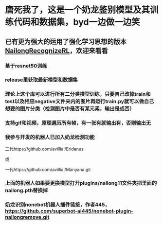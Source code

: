 # 唐死我了，这是一个奶龙鉴别模型及其训练代码和数据集，byd一边做一边笑

## 已有更为强大的运用了强化学习思想的版本[NailongRecognizeRL](https://github.com/spawner1145/NailongRecognizeRL.git)，欢迎来看看

### 基于resnet50训练
### release里获取最新模型和数据集
### 理论上这个库可以进行所有二分类模型训练，只要自己改掉train和test以及相应negative文件夹内的图片再运行train.py就可以做自己想要的图片分类（检测图片中是否有某元素，输出是或否）
### 支持gif和视频，原理遍历所有帧，有一张有就输出有，否则输出无
### 我参与开发的机器人已加入奶龙检测功能
二代https://github.com/avilliai/Eridanus

或

一代https://github.com/avilliai/Manyana.git
### 上面的机器人如果要更换模型打开plugins/nailong11文件夹把里面的nailong.pth替换掉
### 奶龙识别nonebot机器人插件链接，作者445，https://github.com/superbot-ai445/nonebot-plugin-nailongremove.git
